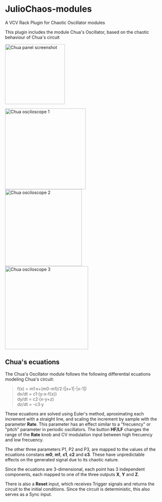 # JulioChaos-modules
A VCV Rack Plugin for Chaotic Oscillator modules

This plugin includes the module Chua's Oscillator, based on the chaotic behaviour of Chua's circuit

<img width="196" alt="Chua panel screenshot" src="https://github.com/user-attachments/assets/7073683f-dac3-4c9d-9254-928a8755642f" /> <br/>

<img width="264" alt="Chua osciloscope 1" src="https://github.com/user-attachments/assets/605b9070-16a8-4cb6-9c8b-9cc936b8abab" />
<img width="251" alt="Chua osciloscope 2" src="https://github.com/user-attachments/assets/68e8f63a-ef84-4678-a8f0-923f4d5ffdfc" />
<img width="272" alt="Chua osciloscope 3" src="https://github.com/user-attachments/assets/7d3d71d9-3ae8-4af6-90a9-913dfb1e922a" />

## Chua's ecuations

The Chua's Oscillator module follows the following differential ecuations modeling Chua's circuit:

> f(x) = m1·x+(m0-m1)/2·(|x+1|-|x-1|) <br/>
> dx/dt = c1·(y-x-f(x)) <br/>
> dy/dt = c2·(x-y+z) <br/>
> dz/dt = -c3·y

These ecuations are solved using Euler's method, aproximating each increment with a straight line, and scaling the increment by sample with the parameter **Rate**. This parameter has an effect similar to a "frecuency" or "pitch" parameter in periodic oscillators. The button **HF/LF** changes the range of the **Rate** knob and CV modulation input between high frecuency and low frecuency.

The other three parameters P1, P2 and P3, are mapped to the values of the ecuations constans **m0**, **m1**, **c1**, **c2** and **c3**. These have unpredictable effects on the generated signal due to its chaotic nature.

Since the ecuations are 3-dimensional, each point has 3 independent components, each mapped to one of the three outputs **X**, **Y** and **Z**.

There is also a **Reset** input, which receives Trigger signals and returns the circuit to the initial conditions. Since the circuit is deterministic, this also serves as a Sync input.
